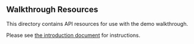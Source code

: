## Walkthrough Resources

This directory contains API resources for use with the demo walkthrough.

Please see [the introduction document](../../../docs/introduction.md) for 
instructions.
